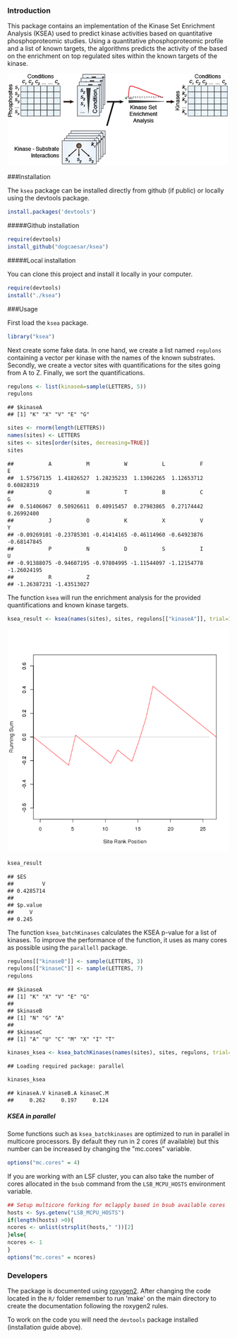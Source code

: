 ### Introduction

This package contains an implementation of the Kinase Set Enrichment Analysis (KSEA) used to predict kinase activities based on quantitative phosphoproteomic studies. Using a quantitative phosphoproteomic profile and a list of known targets, the algorithms predicts the activity of the based on the enrichment on top regulated sites within the known targets of the kinase.

![kinase](./kinase_GSEA.png)

###Installation

The `ksea` package can be installed directly from github (if public) or locally using the devtools package.


```r
install.packages('devtools')
```

#####Github installation


```r
require(devtools)
install_github("dogcaesar/ksea")
```

#####Local installation

You can clone this project and install it locally in your computer.


```r
require(devtools)
install("./ksea")
```

###Usage

First load the `ksea` package.


```r
library("ksea")
```

Next create some fake data. In one hand, we create a list named `regulons` containing a vector per kinase with the names of the known substrates. Secondly, we create a vector sites with quantifications for the sites going from A to Z. Finally, we sort the quantifications.


```r
regulons <- list(kinaseA=sample(LETTERS, 5))
regulons
```

```
## $kinaseA
## [1] "K" "X" "V" "E" "G"
```

```r
sites <- rnorm(length(LETTERS))
names(sites) <- LETTERS
sites <- sites[order(sites, decreasing=TRUE)]
sites
```

```
##           A           M           W           L           F           E 
##  1.57567135  1.41826527  1.28235233  1.13062265  1.12653712  0.60828319 
##           Q           H           T           B           C           G 
##  0.51406067  0.50926611  0.40915457  0.27983865  0.27174442  0.26992400 
##           J           O           K           X           V           Y 
## -0.09269101 -0.23785301 -0.41414165 -0.46114960 -0.64923876 -0.68147845 
##           P           N           D           S           I           U 
## -0.91388075 -0.94607195 -0.97804995 -1.11544097 -1.12154778 -1.26024195 
##           R           Z 
## -1.26387231 -1.43513027
```

The function `ksea` will run the enrichment analysis for the provided quantifications and known kinase targets.


```r
ksea_result <- ksea(names(sites), sites, regulons[["kinaseA"]], trial=1000, significance = TRUE)
```

![plot of chunk ksea](figure/ksea-1.png) 

```r
ksea_result
```

```
## $ES
##         V 
## 0.4285714 
## 
## $p.value
##     V 
## 0.245
```

The function `ksea_batchKinases` calculates the KSEA p-value for a list of kinases. To improve the performance of the function, it uses as many cores as possible using the `parallell` package.


```r
regulons[["kinaseB"]] <- sample(LETTERS, 3)
regulons[["kinaseC"]] <- sample(LETTERS, 7)
regulons
```

```
## $kinaseA
## [1] "K" "X" "V" "E" "G"
## 
## $kinaseB
## [1] "N" "G" "A"
## 
## $kinaseC
## [1] "A" "U" "C" "M" "X" "I" "T"
```

```r
kinases_ksea <- ksea_batchKinases(names(sites), sites, regulons, trial=1000)
```

```
## Loading required package: parallel
```

```r
kinases_ksea
```

```
## kinaseA.V kinaseB.A kinaseC.M 
##     0.262     0.197     0.124
```

##### KSEA in parallel #####

Some functions such as `ksea_batchkinases` are optimized to run in parallel in multicore processors. By default they run in 2 cores (if available) but this number can be increased by changing the "mc.cores" variable.


```r
options("mc.cores" = 4)
```

If you are working with an LSF cluster, you can also take the number of cores allocated in the `bsub` command from the `LSB_MCPU_HOSTS` environment variable.


```r
## Setup multicore forking for mclapply based in bsub available cores
hosts <- Sys.getenv("LSB_MCPU_HOSTS")
if(length(hosts) >0){
ncores <- unlist(strsplit(hosts," "))[2]
}else{
ncores <- 1
}
options("mc.cores" = ncores)
```



### Developers

The package is documented using [roxygen2](http://cran.r-project.org/web/packages/roxygen2/index.html). After changing the code located in the `R/` folder remember to run 'make' on the main directory to create the documentation following the roxygen2 rules.

To work on the code you will need the `devtools` package installed (installation guide above).
